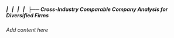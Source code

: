 ##### |   |   |   |   ├── Cross-Industry Comparable Company Analysis for Diversified Firms

*Add content here*